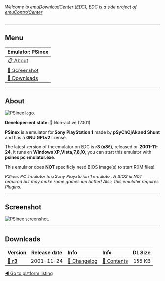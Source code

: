 ###### Welcome to [emuDownloadCenter (EDC)](https://github.com/PhoenixInteractiveNL/emuDownloadCenter/wiki/), EDC is a side project of [emuControlCenter](https://github.com/PhoenixInteractiveNL/emuControlCenter/wiki/)
***
## Menu
| **Emulator: PSinex** |
|:---------|
| [:clipboard: About](#about) |
| [:sunrise: Screenshot](#screen) |
| [:floppy_disk: Downloads](#downloads) |
***
## About
![](https://github.com/PhoenixInteractiveNL/emuDownloadCenter/wiki/images_emulator/psinex_logo_200.jpg "PSinex logo.")

**Developement state:** :red_circle: Non-active (2001)

**PSinex** is a emulator for **Sony PlayStation 1** made by **pSyChOjAk and Shunt** and has a **GNU GPLv2** license.

The latest version of the emulator on EDC is **r3 (x86)**, released on **2001-11-24**, it runs on **Windows XP,Vista,7,8,10**, you can start this emulator with **psinex pc emulator.exe**.

This emulator does **NOT** specificly need BIOS image(s) to start ROM files!

_PSinex PC Emulator is a Sony Playstation 1 emulator. A BIOS is NOT required but may make some games run better! Also, this emulator requires Plugins._
***
## Screenshot
![](https://raw.githubusercontent.com/PhoenixInteractiveNL/emuDownloadCenter/master/hooks/psinex/emulator_screen_01.jpg "PSinex screenshot.")
***
## Downloads
| Version  | Release date  | Info       | Info       | DL Size    |
|:---------|:-------------:|:-----------|:-----------|-----------:|
| [:floppy_disk: **r3**](https://github.com/PhoenixInteractiveNL/edc-repo0005/raw/master/psinex/r3.7z) | 2001-11-24 | [:page_facing_up: Changelog](https://github.com/PhoenixInteractiveNL/edc-repo0005/blob/master/psinex/r3_changelog.txt) | [:mag_right: Contents](https://github.com/PhoenixInteractiveNL/edc-repo0005/blob/master/psinex/r3_contents.txt) | 155 KB |

[:arrow_backward: Go to platform listing](https://github.com/PhoenixInteractiveNL/emuDownloadCenter/wiki/EDC-Platform-List)
